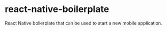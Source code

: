 # react-native-boilerplate
React Native boilerplate that can be used to start a new mobile application.
